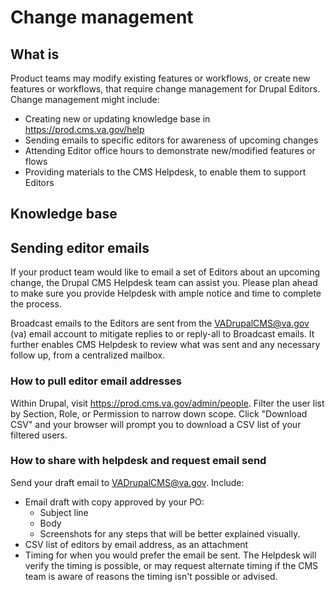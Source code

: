 # Change management

## What is
Product teams may modify existing features or workflows, or create new features or workflows, that require change management for Drupal Editors.
Change management might include: 
* Creating new or updating knowledge base in https://prod.cms.va.gov/help
* Sending emails to specific editors for awareness of upcoming changes
* Attending Editor office hours to demonstrate new/modified features or flows
* Providing materials to the CMS Helpdesk, to enable them to support Editors

## Knowledge base


## Sending editor emails
If your product team would like to email a set of Editors about an upcoming change, the Drupal CMS Helpdesk team can assist you. Please plan ahead to make sure you provide Helpdesk with ample notice and time to complete the process.

Broadcast emails to the Editors are sent from the VADrupalCMS@va.gov (va) email account to mitigate replies to or reply-all to Broadcast emails. It further enables CMS Helpdesk to review what was sent and any necessary follow up, from a centralized mailbox.

### How to pull editor email addresses
Within Drupal, visit https://prod.cms.va.gov/admin/people. 
Filter the user list by Section, Role, or Permission to narrow down scope.
Click "Download CSV" and your browser will prompt you to download a CSV list of your filtered users.

### How to share with helpdesk and request email send
Send your draft email to VADrupalCMS@va.gov. Include: 

* Email draft with copy approved by your PO:
  * Subject line
  * Body
  * Screenshots for any steps that will be better explained visually. 
* CSV list of editors by email address, as an attachment
* Timing for when you would prefer the email be sent. The Helpdesk will verify the timing is possible, or may request alternate timing if the CMS team is aware of reasons the timing isn't possible or advised.
